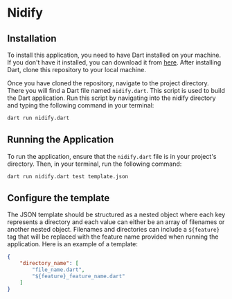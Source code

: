 # Nidify

## Installation

To install this application, you need to have Dart installed on your machine. If you don't have it installed, you can download it from [here](https://dart.dev/get-dart). After installing Dart, clone this repository to your local machine.

Once you have cloned the repository, navigate to the project directory. There you will find a Dart file named `nidify.dart`. This script is used to build the Dart application. Run this script by navigating into the nidify directory and typing the following command in your terminal:
```bash
dart run nidify.dart
```

## Running the Application

To run the application, ensure that the `nidify.dart` file is in your project's directory. Then, in your terminal, run the following command: 
```bash
dart run nidify.dart test template.json
```

## Configure the template

The JSON template should be structured as a nested object where each key represents a directory and each value can either be an array of filenames or another nested object. Filenames and directories can include a `${feature}` tag that will be replaced with the feature name provided when running the application. Here is an example of a template:
```json
{
    "directory_name": [
        "file_name.dart",
        "${feature}_feature_name.dart"
    ]
}
```

